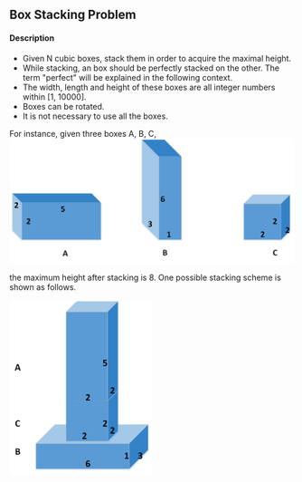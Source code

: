 ## Box Stacking Problem

#### Description

- Given N cubic boxes, stack them in order to acquire the maximal height.
- While stacking, an box should be perfectly stacked on the other. The term "perfect" will be explained in the following context.
- The width, length and height of these boxes are all integer numbers within [1, 10000].
- Boxes can be rotated.
- It is not necessary to use all the boxes.

For instance, given three boxes A, B, C,![](doc/three_boxes.png)

the maximum height after stacking is 8. One possible stacking scheme is shown as follows.

<img src="doc/stacking_three_boxes.png" width="50%">